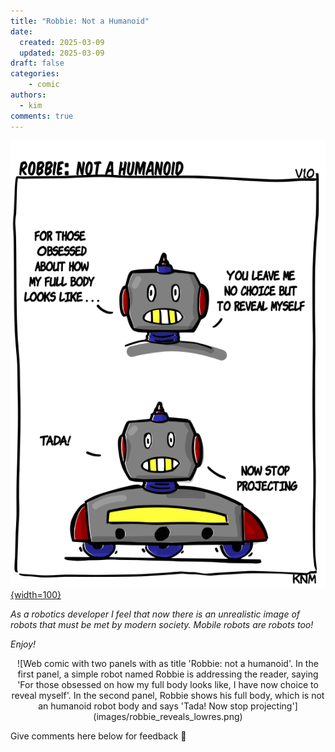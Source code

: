 ```yaml
---
title: "Robbie: Not a Humanoid"
date:
  created: 2025-03-09
  updated: 2025-03-09
draft: false
categories: 
    - comic
authors:
  - kim
comments: true
---
```


<script data-goatcounter="https://knmcguire.goatcounter.com/count"
async src="//gc.zgo.at/count.js"></script>


[![Robbie rambot comic](images/robbie_reveals_lowres.png){width=100}](robbie_not_humanoid.md)

*As a robotics developer I feel that now there is an unrealistic image of robots that must be met by modern society. Mobile robots are robots too!* 

*Enjoy!*

<!-- more -->

<center>![Web comic with two panels with as title 'Robbie: not a humanoid'. In the first panel, a simple robot named Robbie is addressing the reader, saying 'For those obsessed on how my full body looks like, I have now choice to reveal myself'. In the second panel, Robbie shows his full  body, which is not an humanoid robot body and says 'Tada! Now stop projecting'](images/robbie_reveals_lowres.png)</center>

Give comments here below for feedback :robot:
